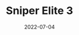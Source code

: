 ---
title: 'Sniper Elite 3'
description: 'Sniper Elite 3 - Review'
score: 7
playtime: 'Finished'
date: '2022-07-04'
modified_date: '2022-07-05'
screenshots: []
---